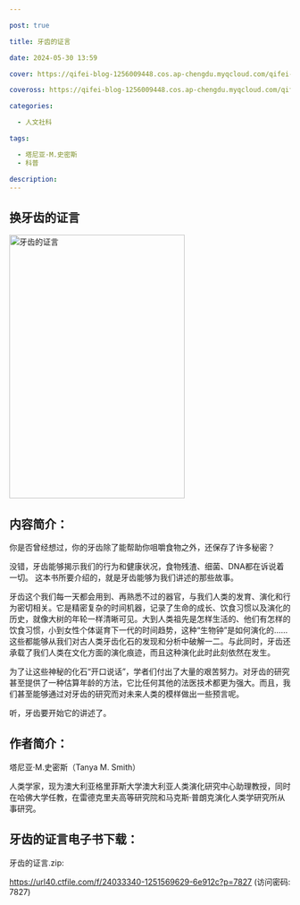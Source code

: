 ```yaml
---

post: true

title: 牙齿的证言

date: 2024-05-30 13:59

cover: https://qifei-blog-1256009448.cos.ap-chengdu.myqcloud.com/qifei-blog/s34238383.jpg

coveross: https://qifei-blog-1256009448.cos.ap-chengdu.myqcloud.com/qifei-blog/s34238383.jpg

categories:

  - 人文社科

tags:

  - 塔尼亚·M.史密斯
  - 科普

description:
---
```


## 换牙齿的证言

<img alt="牙齿的证言" class="aligncenter loading" data-was-processed="true" decoding="async" fetchpriority="high" height="471" src="https://qifei-blog-1256009448.cos.ap-chengdu.myqcloud.com/qifei-blog/s34238383.jpg" style="cursor: zoom-in;" width="314"/>

## 内容简介：

你是否曾经想过，你的牙齿除了能帮助你咀嚼食物之外，还保存了许多秘密？

没错，牙齿能够揭示我们的行为和健康状况，食物残渣、细菌、DNA都在诉说着一切。 这本书所要介绍的，就是牙齿能够为我们讲述的那些故事。

牙齿这个我们每一天都会用到、再熟悉不过的器官，与我们人类的发育、演化和行为密切相关。它是精密复杂的时间机器，记录了生命的成长、饮食习惯以及演化的历史，就像大树的年轮一样清晰可见。大到人类祖先是怎样生活的、他们有怎样的饮食习惯，小到女性个体诞育下一代的时间趋势，这种“生物钟”是如何演化的……这些都能够从我们对古人类牙齿化石的发现和分析中破解一二。与此同时，牙齿还承载了我们人类在文化方面的演化痕迹，而且这种演化此时此刻依然在发生。

为了让这些神秘的化石“开口说话”，学者们付出了大量的艰苦努力。对牙齿的研究甚至提供了一种估算年龄的方法，它比任何其他的法医技术都更为强大。而且，我们甚至能够通过对牙齿的研究而对未来人类的模样做出一些预言呢。

听，牙齿要开始它的讲述了。

## 作者简介：

塔尼亚·M.史密斯（Tanya M. Smith）

人类学家，现为澳大利亚格里菲斯大学澳大利亚人类演化研究中心助理教授，同时在哈佛大学任教，在雷德克里夫高等研究院和马克斯·普朗克演化人类学研究所从事研究。

## 牙齿的证言电子书下载：

牙齿的证言.zip: 

https://url40.ctfile.com/f/24033340-1251569629-6e912c?p=7827 (访问密码: 7827)
